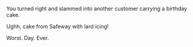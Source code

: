You turned right and slammed into another customer carrying a birthday cake.

Ughh, cake from Safeway with lard icing!

Worst. Day. Ever.